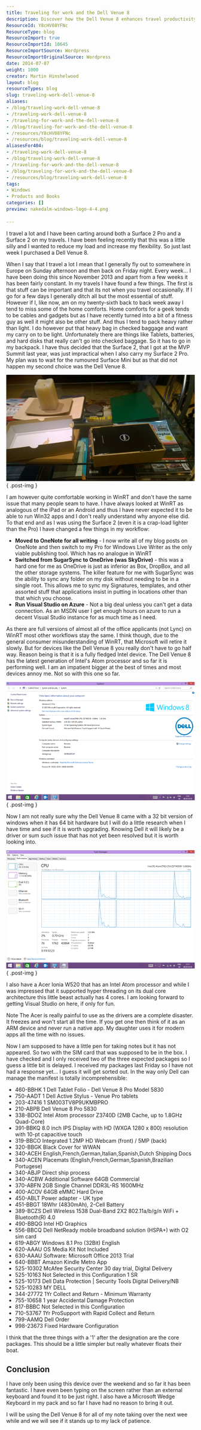 ```yaml
---
title: Traveling for work and the Dell Venue 8
description: Discover how the Dell Venue 8 enhances travel productivity for professionals. Join Martin Hinshelwood as he shares tips and insights from his journeys.
ResourceId: Y8cHV08YFNc
ResourceType: blog
ResourceImport: true
ResourceImportId: 10645
ResourceImportSource: Wordpress
ResourceImportOriginalSource: Wordpress
date: 2014-07-07
weight: 1000
creator: Martin Hinshelwood
layout: blog
resourceTypes: blog
slug: traveling-work-dell-venue-8
aliases:
- /blog/traveling-work-dell-venue-8
- /traveling-work-dell-venue-8
- /traveling-for-work-and-the-dell-venue-8
- /blog/traveling-for-work-and-the-dell-venue-8
- /resources/Y8cHV08YFNc
- /resources/blog/traveling-work-dell-venue-8
aliasesFor404:
- /traveling-work-dell-venue-8
- /blog/traveling-work-dell-venue-8
- /traveling-for-work-and-the-dell-venue-8
- /blog/traveling-for-work-and-the-dell-venue-8
- /resources/blog/traveling-work-dell-venue-8
tags:
- Windows
- Products and Books
categories: []
preview: nakedalm-windows-logo-4-4.png

---
```

I travel a lot and I have been carting around both a Surface 2 Pro and a Surface 2 on my travels. I have been feeling recently that this was a little silly and I wanted to reduce my load and increase my flexibility. So just last week I purchased a Dell Venue 8.

When I say that I travel a lot I mean that I generally fly out to somewhere in Europe on Sunday afternoon and then back on Friday night. Every week... I have been doing this since November 2013 and apart from a few weeks it has been fairly constant. In my travels I have found a few things. The first is that stuff can be important and that its not when you travel occasionally. If I go for a few days I generally ditch all but the most essential of stuff. However if I, like now, am on my twenty-sixth back to back week away I tend to miss some of the home comforts. Home comforts for a geek tends to be cables and gadgets but as I have recently turned into a bit of a fitness guy as well it might also be other stuff. And thus I tend to pack heavy rather than light. I do however put that heavy bag in checked baggage and want my carry on to be light. Unfortunately there are things like Tablets, batteries, and hard disks that really can't go into checked baggage. So it has to go in my backpack. I have thus decided that the Surface 2, that I got at the MVP Summit last year, was just impractical when I also carry my Surface 2 Pro. My plan was to wait for the rumoured Surface Mini but as that did not happen my second choice was the Dell Venue 8.

![clip_image001](images/clip_image001-1-1.jpg "clip_image001")
{ .post-img }

I am however quite comfortable working in WinRT and don't have the same issue that many people seam to have. I have always looked at WinRT as analogous of the iPad or an Android and thus I have never expected it to be able to run Win32 apps and I don't really understand why anyone else did. To that end and as I was using the Surface 2 (even it is a crap-load lighter than the Pro) I have changed a few things in my workflow:

- **Moved to OneNote for all writing** - I now write all of my blog posts on OneNote and then switch to my Pro for Windows Live Writer as the only viable publishing tool. Which has no analogue in WinRT
- **Switched from SugarSync to OneDrive (was SkyDrive)** - this was a hard one for me as OneDrive is just as inferior as Box, DropBox, and all the other storage systems. The killer feature for me with SugarSync was the ability to sync any folder on my disk without needing to be in a single root. This allows me to sync my Signatures, templates, and other assorted stuff that applications insist in putting in locations other than that which you choose.
- **Run Visual Studio on Azure** - Not a big deal unless you can't get a data connection. As an MSDN user I get enough hours on azure to run a decent Visual Studio instance for as much time as I need.

As there are full versions of almost all of the office applicants (not Lync) on WinRT most other workflows stay the same. I think though, due to the general consumer misunderstanding of WinRT, that Microsoft will retire it slowly. But for devices like the Dell Venue 8 you really don't have to go half way. Reason being is that it is a fully fledged Intel device. The Dell Venue 8 has the latest generation of Intel's Atom processor and so far it is performing well. I am an impatient bigger at the best of times and most devices annoy me. Not so with this one so far.

![clip_image002](images/clip_image002-2-2.png "clip_image002")
{ .post-img }

Now I am not really sure why the Dell Venue 8 came with a 32 bit version of windows when it has 64 bit hardware but I will do a little research when I have time and see if it is worth upgrading. Knowing Dell it will likely be a driver or sum such issue that has not yet been resolved but it is worth looking into.

![clip_image003](images/clip_image003-3-3.png "clip_image003")
{ .post-img }

I also have a Acer Ionia W520 that has an Intel Atom processor and while I was impressed that it supported hyper threading on its dual core architecture this little beast actually has 4 cores. I am looking forward to getting Visual Studio on here, if only for fun.

Note The Acer is really painful to use as the drivers are a complete disaster. It freezes and won't start all the time. If you get one then think of it as an ARM device and never run a native app. My daughter uses it for modern apps all the time with no issues.

Now I am supposed to have a little pen for taking notes but it has not appeared. So two with the SIM card that was supposed to be in the box. I have checked and I only received two of the three expected packages so I guess a little bit is delayed. I received my packages last Friday so I have not had a response yet... I guess it will get sorted out. In the way only Dell can manage the manifest is totally incomprehensible:

- 460-BBHK 1 Dell Tablet Folio - Dell Venue 8 Pro Model 5830
- 750-AADT 1 Dell Active Stylus - Venue Pro tablets
- 203-47416 1 SM003TV8P9UKMBPRO
- 210-ABPB Dell Venue 8 Pro 5830
- 338-BDOZ Intel Atom processor Z3740D (2MB Cache, up to 1.8GHz Quad-Core)
- 391-BBKQ 8.0 inch IPS Display with HD (WXGA 1280 x 800) resolution with 10-pt capacitive touch
- 319-BBCO Integrated 1.2MP HD Webcam (front) / 5MP (back)
- 320-BBGK Black Cover for WWAN
- 340-ACEH English,French,German,Italian,Spanish,Dutch Shipping Docs
- 340-ACEN Placemats (English,French,German,Spanish,Brazilian Portugese)
- 340-ABJP Direct ship process
- 340-ACBW Additional Software 64GB Commercial
- 370-ABFN 2GB Single Channel DDR3L-RS 1600MHz
- 400-ACOV 64GB eMMC Hard Drive
- 450-ABLT Power adapter - UK type
- 451-BBGT 18Whr (4830mAh), 2-Cell Battery
- 389-BCZS Dell Wireless 1538 Dual-Band 2X2 802.11a/b/g/n WiFi + Bluetooth(R) 4.0
- 490-BBQG Intel HD Graphics
- 556-BBCQ Dell NetReady mobile broadband solution (HSPA+) with O2 sim card
- 619-ABGY Windows 8.1 Pro (32Bit) English
- 620-AAAU OS Media Kit Not Included
- 630-AAAU Software: Microsoft Office 2013 Trial
- 640-BBBT Amazon Kindle Metro App
- 525-10302 McAfee Security Center 30 day trial, Digital Delivery
- 525-10163 Not Selected in this Configuration 1 SR
- 525-10173 Dell Data Protection | Security Tools Digital Delivery/NB
- 525-10283 MY DELL
- 344-27772 1Yr Collect and Return - Minimum Warranty
- 755-10658 1 year Accidental Damage Protection
- 817-BBBC Not Selected in this Configuration
- 710-53767 1Yr ProSupport with Rapid Collect and Return
- 799-AAMQ Dell Order
- 998-23673 Fixed Hardware Configuration

I think that the three things with a '1' after the designation are the core packages. This should be a little simpler but really whatever floats their boat.

## Conclusion

I have only been using this device over the weekend and so far it has been fantastic. I have even been typing on the screen rather than an external keyboard and found it to be just right. I also have a Microsoft Wedge Keyboard in my pack and so far I have had no reason to bring it out.

I will be using the Dell Venue 8 for all of my note taking over the next wee while and we will see if it stands up to my lack of patience.
